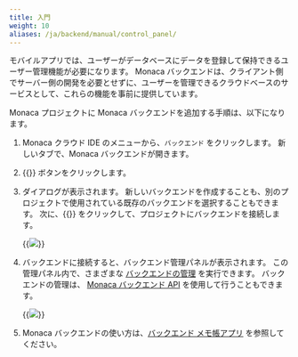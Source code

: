 ```yaml
---
title: 入門
weight: 10
aliases: /ja/backend/manual/control_panel/
---
```


モバイルアプリでは、ユーザーがデータベースにデータを登録して保持できるユーザー管理機能が必要になります。 Monaca バックエンドは、クライアント側でサーバー側の開発を必要とせずに、ユーザーを管理できるクラウドベースのサービスとして、これらの機能を事前に提供しています。

Monaca プロジェクトに Monaca バックエンドを追加する手順は、以下になります。

1.  Monaca クラウド IDE のメニューから、`バックエンド` をクリックします。 新しいタブで、Monaca バックエンドが開きます。

2. {{<guilabel name = "Monacaバックエンドを作成して使用する">}} ボタンをクリックします。

3.  ダイアログが表示されます。 新しいバックエンドを作成することも、別のプロジェクトで使用されている既存のバックエンドを選択することもできます。 次に、{{<guilabel name = "適用">}} をクリックして、プロジェクトにバックエンドを接続します。

    {{<img src="/images/backend/getting_started/1.png">}}

4.  バックエンドに接続すると、バックエンド管理パネルが表示されます。 この管理パネル内で、さまざまな [バックエンドの管理](../backend_operations/) を実行できます。 バックエンドの管理は、 [Monaca バックエンド API](/ja/reference/monaca_api/cloud/) を使用して行うこともできます。

    {{<img src="/images/backend/getting_started/2.png">}}

5. Monaca バックエンドの使い方は、[バックエンド メモ帳アプリ](/ja/sampleapp/samples/backend_memo/) を参照してください。
